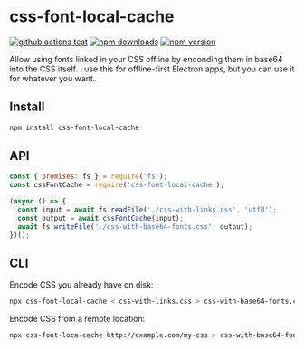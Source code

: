# css-font-local-cache

[![github actions test][github-actions-test.svg]][github-actions-test.link]
[![npm downloads][npm-downloads.svg]][npm.link]
[![npm version][npm-version.svg]][npm.link]

[github-actions-test.link]: https://github.com/catdad-experiments/css-font-local-cache/actions?query=workflow%3Atest
[github-actions-test.svg]: https://github.com/catdad-experiments/css-font-local-cache/workflows/test/badge.svg
[npm-downloads.svg]: https://img.shields.io/npm/dm/css-font-local-cache.svg
[npm.link]: https://www.npmjs.com/package/css-font-local-cache
[npm-version.svg]: https://img.shields.io/npm/v/css-font-local-cache.svg

Allow using fonts linked in your CSS offline by enconding them in base64 into the CSS itself.  I use this for offline-first Electron apps, but you can use it for whatever you want.

## Install

```bash
npm install css-font-local-cache
```

## API

```javascript
const { promises: fs } = require('fs');
const cssFontCache = require('css-font-local-cache');

(async () => {
  const input = await fs.readFile('./css-with-links.css', 'utf8');
  const output = await cssFontCache(input);
  await fs.writeFile('./css-with-base64-fonts.css', output);
})();
```

## CLI

Encode CSS you already have on disk:

```bash
npx css-font-local-cache < css-with-links.css > css-with-base64-fonts.css
```

Encode CSS from a remote location:

```bash
npx css-font-loca-cache http://example.com/my-css > css-with-base64-fontd.css
```
